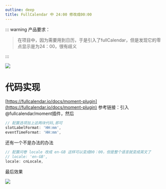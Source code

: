 ```yaml
---
outline: deep
title: FullCalendar 中 24:00 修改成00:00
---
```



::: warning 产品要求：
> 在项目中，因为需要用到日历，于是引入了fullCalendar，但是发现它的零点显示是为24：00，很有歧义

> 
:::


<img src="/summary/20201216132834238.png"  >    

>
# 代码实现 


[https://fullcalendar.io/docs/moment-plugin](https://fullcalendar.io/docs/moment-plugin) 参考链接：引入@fullcalendar/moment插件，然后	

```js
// 配置选项加上这两块代码,即可	
slotLabelFormat: 'HH:mm',
eventTimeFormat: 'HH:mm',
```


还有一个不是办法的办法

```js
// 配置问卷 locale 改成 en-GB 这样可以变成00：00，但是整个语言就变成英文了
// locale: 'en-GB',
locale: cnLocale,
```


最后效果


<img src="/summary/20201216133818274.png"  >    


